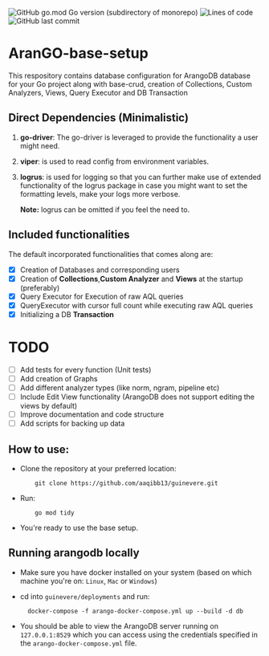 ![GitHub go.mod Go version (subdirectory of monorepo)](https://img.shields.io/github/go-mod/go-version/aaqibb13/guinevere) ![Lines of code](https://img.shields.io/tokei/lines/github/aaqibb13/guinevere) ![GitHub last commit](https://img.shields.io/github/last-commit/aaqibb13/guinevere)
# AranGO-base-setup
This respository contains database configuration for ArangoDB database for your Go project along with base-crud, creation of Collections, Custom Analyzers, Views, Query Executor and DB Transaction

## Direct Dependencies (Minimalistic)
1. **go-driver**: The go-driver is leveraged to provide the functionality a user might need.
2. **viper**: is used to read config from environment variables. 
3. **logrus**: is used for logging so that you can further make use of extended functionality of the logrus package in case you might want to set the formatting levels, make your logs more verbose. 
  
    **Note:** logrus can be omitted if you feel the need to.

   
## Included functionalities
The default incorporated functionalities that comes along are:
- [x] Creation of Databases and corresponding users
- [x] Creation of **Collections**,**Custom Analyzer** and **Views** at the startup (preferably)
- [x] Query Executor for Execution of raw AQL queries
- [x] QueryExecutor with cursor full count while executing raw AQL queries
- [x] Initializing a DB **Transaction**

# TODO
- [ ] Add tests for every function (Unit tests)
- [ ] Add creation of Graphs 
- [ ] Add different analyzer types (like norm, ngram, pipeline etc)
- [ ] Include Edit View functionality (ArangoDB does not support editing the views by default)
- [ ] Improve documentation and code structure
- [ ] Add scripts for backing up data

## How to use:
- Clone the repository at your preferred location:

          git clone https://github.com/aaqibb13/guinevere.git
      
- Run:

          go mod tidy
- You're ready to use the base setup.

## Running arangodb locally
- Make sure you have docker installed on your system (based on which machine you're on: `Linux`, `Mac` or `Windows`)
- cd into `guinevere/deployments` and run:
  
        docker-compose -f arango-docker-compose.yml up --build -d db
- You should be able to view the ArangoDB server running on `127.0.0.1:8529` which you can access using the credentials specified in the `arango-docker-compose.yml` file.
